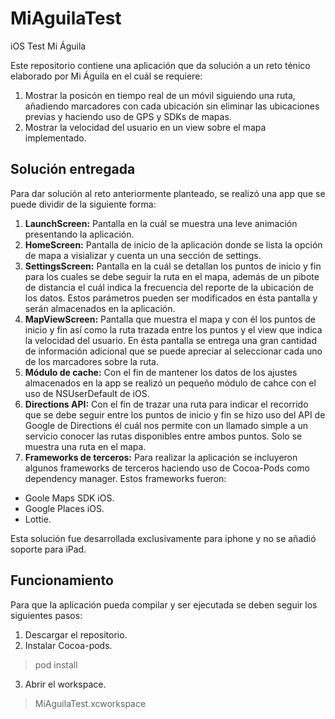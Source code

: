 # MiAguilaTest
iOS Test Mi Águila

Este repositorio contiene una aplicación que da solución a un reto ténico elaborado por Mi Águila en el cuál se requiere:
1. Mostrar la posicón en tiempo real de un móvil siguiendo una ruta, añadiendo marcadores con cada ubicación sin eliminar las ubicaciones previas y haciendo uso de GPS y SDKs de mapas.
2. Mostrar la velocidad del usuario en un view sobre el mapa implementado.

## Solución entregada

Para dar solución al reto anteriormente planteado, se realizó una app que se puede dividir de la siguiente forma:
1. **LaunchScreen:** Pantalla en la cuál se muestra una leve animación presentando la aplicación.
2. **HomeScreen:** Pantalla de inicio de la aplicación donde se lista la opción de mapa a visializar y cuenta un una sección de settings.
3. **SettingsScreen:** Pantalla en la cuál se detallan los puntos de inicio y fin para los cuales se debe seguir la ruta en el mapa, además de un pibote de distancia el cuál indica la frecuencia del reporte de la ubicación de los datos. Estos parámetros pueden ser modificados en ésta pantalla y serán almacenados en la aplicación.
4. **MapViewScreen:** Pantalla que muestra el mapa y con él los puntos de inicio y fin así como la ruta trazada entre los puntos y el view que indica la velocidad del usuario. En ésta pantalla se entrega una gran cantidad de información adicional que se puede apreciar al seleccionar cada uno de los marcadores sobre la ruta.
5. **Módulo de cache:** Con el fin de mantener los datos de los ajustes almacenados en la app se realizó un pequeño módulo de cahce con el uso de NSUserDefault de iOS. 
6. **Directions API:** Con el fin de trazar una ruta para indicar el recorrido que se debe seguir entre los puntos de inicio y fin se hizo uso del API de Google de Directions él cuál nos permite con un llamado simple a un servicio conocer las rutas disponibles entre ambos puntos. Solo se muestra una ruta en el mapa. 
7. **Frameworks de terceros:** Para realizar la aplicación se incluyeron algunos frameworks de terceros haciendo uso de Cocoa-Pods como dependency manager. Estos frameworks fueron:
- Goole Maps SDK iOS.
- Google Places iOS.
- Lottie. 

Esta solución fue desarrollada exclusivamente para iphone y no se añadió soporte para iPad. 

## Funcionamiento

Para que la aplicación pueda compilar y ser ejecutada se deben seguir los siguientes pasos:
1. Descargar el repositorio.
2. Instalar Cocoa-pods. 
> pod install
3. Abrir el workspace.
> MiAguilaTest.xcworkspace
